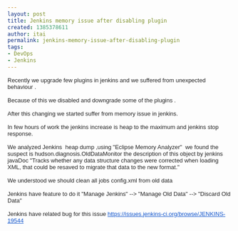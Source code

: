 ```yaml
---
layout: post
title: Jenkins memory issue after disabling plugin
created: 1385378611
author: itai
permalink: jenkins-memory-issue-after-disabling-plugin
tags:
- DevOps
- Jenkins
---
```

<div style="color: rgb(34, 34, 34); font-family: arial; font-size: small; line-height: normal;">
<div>Recently we upgrade few plugins in jenkins and we suffered from unexpected behaviour .</div>

<div>&nbsp;</div>

<div>Because of this we disabled and downgrade some of the plugins .</div>

<div>&nbsp;</div>

<div>After this changing we started suffer from memory issue in jenkins.</div>

<div>&nbsp;</div>

<div>In few hours of work the jenkins increase is heap to the maximum and jenkins stop response.</div>

<div>&nbsp;</div>

<div>We analyzed Jenkins &nbsp;heap dump ,using &quot;Eclipse Memory Analyzer&quot; &nbsp;we found the suspect is hudson.diagnosis.OldDataMonitor the description of this object by jenkins javaDoc&nbsp;&quot;Tracks whether any data structure changes were corrected when loading XML, that could be resaved to migrate that data to the new format.&quot;</div>

<div>&nbsp;</div>

<div>We understood we should clean all jobs config.xml from old data&nbsp;</div>

<div>&nbsp;</div>

<div>Jenkins have feature to do it &quot;Manage Jenkins&quot; --&gt; &quot;Manage Old Data&quot; --&gt; &quot;Discard Old Data&quot;</div>

<div>&nbsp;</div>

<div>Jenkins have related bug for this issue&nbsp;<a href="https://issues.jenkins-ci.org/browse/JENKINS-19544" style="color: rgb(17, 85, 204);">https://issues.jenkins-ci.org/browse/JENKINS-19544</a></div>

<div>&nbsp;</div>

<div>&nbsp;</div>
</div>

<div style="color: rgb(34, 34, 34); font-family: arial; font-size: small; line-height: normal;">&nbsp;</div>
